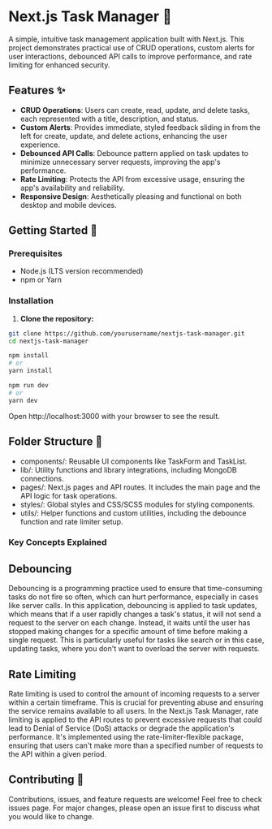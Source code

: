 # Next.js Task Manager 📝

A simple, intuitive task management application built with Next.js. This project demonstrates practical use of CRUD operations, custom alerts for user interactions, debounced API calls to improve performance, and rate limiting for enhanced security.

## Features ✨

- **CRUD Operations**: Users can create, read, update, and delete tasks, each represented with a title, description, and status.
- **Custom Alerts**: Provides immediate, styled feedback sliding in from the left for create, update, and delete actions, enhancing the user experience.
- **Debounced API Calls**: Debounce pattern applied on task updates to minimize unnecessary server requests, improving the app's performance.
- **Rate Limiting**: Protects the API from excessive usage, ensuring the app's availability and reliability.
- **Responsive Design**: Aesthetically pleasing and functional on both desktop and mobile devices.

## Getting Started 🚀

### Prerequisites

- Node.js (LTS version recommended)
- npm or Yarn

### Installation

1. **Clone the repository:**

```bash
git clone https://github.com/yourusername/nextjs-task-manager.git
cd nextjs-task-manager

npm install
# or
yarn install

npm run dev
# or
yarn dev
```
Open http://localhost:3000 with your browser to see the result.

## Folder Structure 📁
- components/: Reusable UI components like TaskForm and TaskList.
- lib/: Utility functions and library integrations, including MongoDB connections.
- pages/: Next.js pages and API routes. It includes the main page and the API logic for task operations.
- styles/: Global styles and CSS/SCSS modules for styling components.
- utils/: Helper functions and custom utilities, including the debounce function and rate limiter setup.
### Key Concepts Explained
## Debouncing
Debouncing is a programming practice used to ensure that time-consuming tasks do not fire so often, which can hurt performance, especially in cases like server calls. In this application, debouncing is applied to task updates, which means that if a user rapidly changes a task's status, it will not send a request to the server on each change. Instead, it waits until the user has stopped making changes for a specific amount of time before making a single request. This is particularly useful for tasks like search or in this case, updating tasks, where you don't want to overload the server with requests.

## Rate Limiting
Rate limiting is used to control the amount of incoming requests to a server within a certain timeframe. This is crucial for preventing abuse and ensuring the service remains available to all users. In the Next.js Task Manager, rate limiting is applied to the API routes to prevent excessive requests that could lead to Denial of Service (DoS) attacks or degrade the application's performance. It's implemented using the rate-limiter-flexible package, ensuring that users can't make more than a specified number of requests to the API within a given period.

## Contributing 🤝
Contributions, issues, and feature requests are welcome! Feel free to check issues page. For major changes, please open an issue first to discuss what you would like to change.


